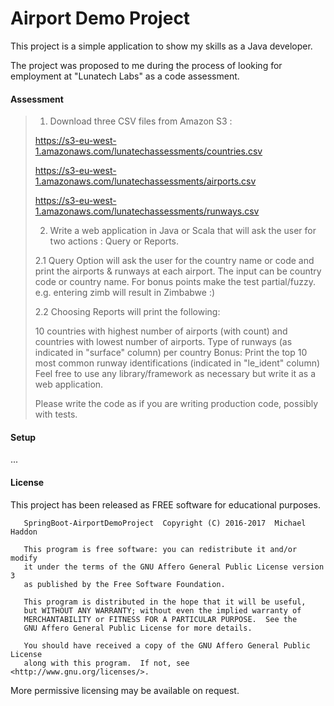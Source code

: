 # Airport Demo Project

This project is a simple application to show my skills as a Java developer.

The project was proposed to me during the process of looking for employment at "Lunatech Labs" as a code assessment.

#### Assessment

> 1. Download three CSV files from Amazon S3 :
>
> https://s3-eu-west-1.amazonaws.com/lunatechassessments/countries.csv
>
> https://s3-eu-west-1.amazonaws.com/lunatechassessments/airports.csv
>
> https://s3-eu-west-1.amazonaws.com/lunatechassessments/runways.csv
>
> 2. Write a web application in Java or Scala that will ask the user for two actions : Query or Reports.
>
> 2.1 Query Option will ask the user for the country name or code and print the airports & runways at each airport. The input can be country code or country name. For bonus points make the test partial/fuzzy. e.g. entering zimb will result in Zimbabwe :)
>
> 2.2 Choosing Reports will print the following:
>
> 10 countries with highest number of airports (with count) and countries with lowest number of airports.
> Type of runways (as indicated in "surface" column) per country
> Bonus: Print the top 10 most common runway identifications (indicated in "le_ident" column)
> Feel free to use any library/framework as necessary but write it as a web application.
>
> Please write the code as if you are writing production code, possibly with tests.

#### Setup

...

#### License
This project has been released as FREE software for educational purposes.
```
   SpringBoot-AirportDemoProject  Copyright (C) 2016-2017  Michael Haddon

   This program is free software: you can redistribute it and/or modify
   it under the terms of the GNU Affero General Public License version 3
   as published by the Free Software Foundation.

   This program is distributed in the hope that it will be useful,
   but WITHOUT ANY WARRANTY; without even the implied warranty of
   MERCHANTABILITY or FITNESS FOR A PARTICULAR PURPOSE.  See the
   GNU Affero General Public License for more details.

   You should have received a copy of the GNU Affero General Public License
   along with this program.  If not, see <http://www.gnu.org/licenses/>.
```
More permissive licensing may be available on request.